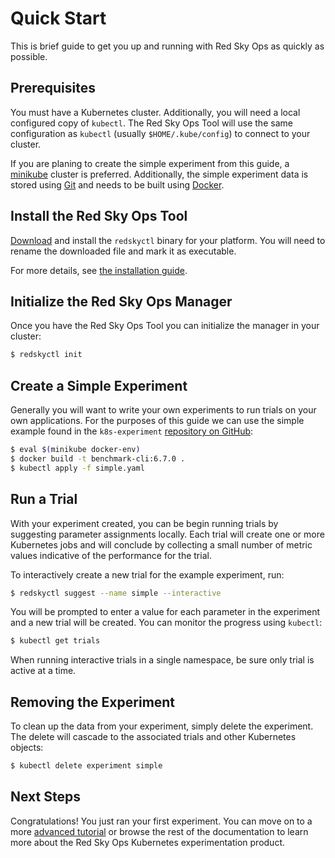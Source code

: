 # Quick Start

This is brief guide to get you up and running with Red Sky Ops as quickly as possible.

## Prerequisites

You must have a Kubernetes cluster. Additionally, you will need a local configured copy of `kubectl`. The Red Sky Ops Tool will use the same configuration as `kubectl` (usually `$HOME/.kube/config`) to connect to your cluster.

If you are planing to create the simple experiment from this guide, a [minikube](https://kubernetes.io/docs/setup/learning-environment/minikube/) cluster is preferred. Additionally, the simple experiment data is stored using [Git](https://git-scm.com/) and needs to be built using [Docker](https://www.docker.com/get-started).

## Install the Red Sky Ops Tool

[Download](https://github.com/redskyops/k8s-experiment/releases) and install the `redskyctl` binary for your platform. You will need to rename the downloaded file and mark it as executable.

For more details, see [the installation guide](install.md).

## Initialize the Red Sky Ops Manager

Once you have the Red Sky Ops Tool you can initialize the manager in your cluster:

```sh
$ redskyctl init
```

## Create a Simple Experiment

Generally you will want to write your own experiments to run trials on your own applications. For the purposes of this guide we can use the simple example found in the `k8s-experiment` [repository on GitHub](https://github.com/redskyops/k8s-experiment/tree/master/examples/simple):

```sh
$ eval $(minikube docker-env)
$ docker build -t benchmark-cli:6.7.0 .
$ kubectl apply -f simple.yaml
```

## Run a Trial

With your experiment created, you can be begin running trials by suggesting parameter assignments locally. Each trial will create one or more Kubernetes jobs and will conclude by collecting a small number of metric values indicative of the performance for the trial.

To interactively create a new trial for the example experiment, run:

```sh
$ redskyctl suggest --name simple --interactive
```

You will be prompted to enter a value for each parameter in the experiment and a new trial will be created. You can monitor the progress using `kubectl`:

```sh
$ kubectl get trials
```

When running interactive trials in a single namespace, be sure only trial is active at a time.

## Removing the Experiment

To clean up the data from your experiment, simply delete the experiment. The delete will cascade to the associated trials and other Kubernetes objects:

```sh
$ kubectl delete experiment simple
```

## Next Steps

Congratulations! You just ran your first experiment. You can move on to a more [advanced tutorial](tutorial.md) or browse the rest of the documentation to learn more about the Red Sky Ops Kubernetes experimentation product.
